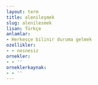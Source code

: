 ```yaml
---
layout: term
title: alenileşmek
slug: alenilesmek
lisan: Türkçe
anlamlar:
- Herkesçe bilinir duruma gelmek
ozellikler:
- - nesnesiz
ornekler:
- - ''
orneklerkaynak:
- - ''
---
```

